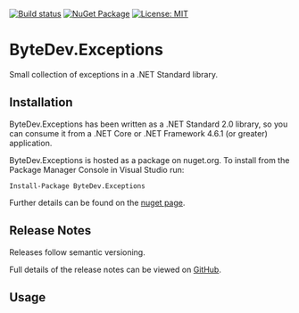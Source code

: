 [![Build status](https://ci.appveyor.com/api/projects/status/github/bytedev/ByteDev.Exceptions?branch=master&svg=true)](https://ci.appveyor.com/project/bytedev/ByteDev-Exceptions/branch/master)
[![NuGet Package](https://img.shields.io/nuget/v/ByteDev.Exceptions.svg)](https://www.nuget.org/packages/ByteDev.Exceptions)
[![License: MIT](https://img.shields.io/badge/License-MIT-green.svg)](https://github.com/ByteDev/ByteDev.Exceptions/blob/master/LICENSE)

# ByteDev.Exceptions

Small collection of exceptions in a .NET Standard library.

## Installation

ByteDev.Exceptions has been written as a .NET Standard 2.0 library, so you can consume it from a .NET Core or .NET Framework 4.6.1 (or greater) application.

ByteDev.Exceptions is hosted as a package on nuget.org.  To install from the Package Manager Console in Visual Studio run:

`Install-Package ByteDev.Exceptions`

Further details can be found on the [nuget page](https://www.nuget.org/packages/ByteDev.Exceptions/).

## Release Notes

Releases follow semantic versioning.

Full details of the release notes can be viewed on [GitHub](https://github.com/ByteDev/ByteDev.Exceptions/blob/master/docs/RELEASE-NOTES.md).

## Usage

